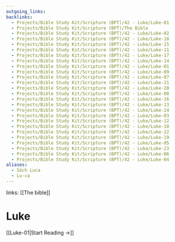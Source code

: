 ```yaml
---
outgoing_links:
backlinks:
  - Projects/Bible Study Kit/Scripture (BPT)/42 - Luke/Luke-01
  - Projects/Bible Study Kit/Scripture (BPT)/The Bible
  - Projects/Bible Study Kit/Scripture (BPT)/42 - Luke/Luke-02
  - Projects/Bible Study Kit/Scripture (BPT)/42 - Luke/Luke-18
  - Projects/Bible Study Kit/Scripture (BPT)/42 - Luke/Luke-15
  - Projects/Bible Study Kit/Scripture (BPT)/42 - Luke/Luke-11
  - Projects/Bible Study Kit/Scripture (BPT)/42 - Luke/Luke-17
  - Projects/Bible Study Kit/Scripture (BPT)/42 - Luke/Luke-14
  - Projects/Bible Study Kit/Scripture (BPT)/42 - Luke/Luke-01
  - Projects/Bible Study Kit/Scripture (BPT)/42 - Luke/Luke-09
  - Projects/Bible Study Kit/Scripture (BPT)/42 - Luke/Luke-07
  - Projects/Bible Study Kit/Scripture (BPT)/42 - Luke/Luke-21
  - Projects/Bible Study Kit/Scripture (BPT)/42 - Luke/Luke-20
  - Projects/Bible Study Kit/Scripture (BPT)/42 - Luke/Luke-08
  - Projects/Bible Study Kit/Scripture (BPT)/42 - Luke/Luke-16
  - Projects/Bible Study Kit/Scripture (BPT)/42 - Luke/Luke-13
  - Projects/Bible Study Kit/Scripture (BPT)/42 - Luke/Luke-24
  - Projects/Bible Study Kit/Scripture (BPT)/42 - Luke/Luke-03
  - Projects/Bible Study Kit/Scripture (BPT)/42 - Luke/Luke-12
  - Projects/Bible Study Kit/Scripture (BPT)/42 - Luke/Luke-10
  - Projects/Bible Study Kit/Scripture (BPT)/42 - Luke/Luke-22
  - Projects/Bible Study Kit/Scripture (BPT)/42 - Luke/Luke-19
  - Projects/Bible Study Kit/Scripture (BPT)/42 - Luke/Luke-05
  - Projects/Bible Study Kit/Scripture (BPT)/42 - Luke/Luke-23
  - Projects/Bible Study Kit/Scripture (BPT)/42 - Luke/Luke-06
  - Projects/Bible Study Kit/Scripture (BPT)/42 - Luke/Luke-04
aliases:
  - Sách Luca
  - Lu-ca
---
```

links: [[The bible]]
# Luke

[[Luke-01|Start Reading →]]


